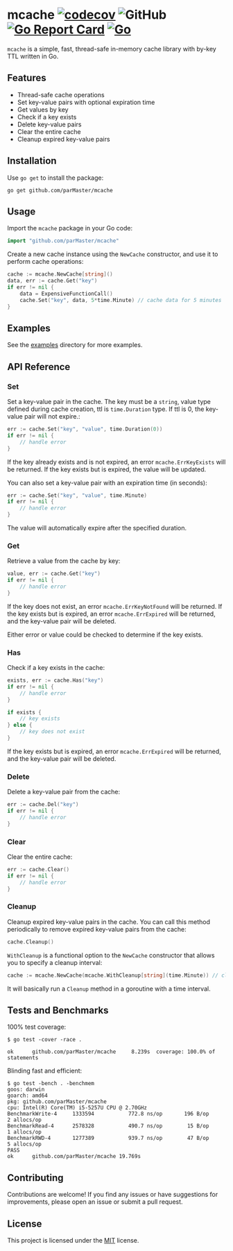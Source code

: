 # mcache [![codecov](https://codecov.io/gh/parMaster/mcache/branch/main/graph/badge.svg?token=K6685ZN3YS)](https://codecov.io/gh/parMaster/mcache) ![GitHub](https://img.shields.io/github/license/parMaster/mcache) [![Go Report Card](https://goreportcard.com/badge/github.com/parMaster/mcache)](https://goreportcard.com/report/github.com/parMaster/mcache) [![Go](https://github.com/parMaster/zoomrs/actions/workflows/go.yml/badge.svg)](https://github.com/parMaster/zoomrs/actions/workflows/go.yml)

`mcache` is a simple, fast, thread-safe in-memory cache library with by-key TTL written in Go.

## Features

- Thread-safe cache operations
- Set key-value pairs with optional expiration time
- Get values by key
- Check if a key exists
- Delete key-value pairs
- Clear the entire cache
- Cleanup expired key-value pairs

## Installation

Use `go get` to install the package:

```shell
go get github.com/parMaster/mcache
```

## Usage

Import the `mcache` package in your Go code:

```go
import "github.com/parMaster/mcache"
```

Create a new cache instance using the `NewCache` constructor, and use it to perform cache operations:

```go
cache := mcache.NewCache[string]()
data, err := cache.Get("key")
if err != nil {
	data = ExpensiveFunctionCall()
	cache.Set("key", data, 5*time.Minute) // cache data for 5 minutes
}
```
## Examples

See the [examples](https://github.com/parMaster/mcache/tree/main/examples) directory for more examples.

## API Reference
### Set

Set a key-value pair in the cache. The key must be a `string`, value type defined during cache creation, ttl is `time.Duration` type. If ttl is 0, the key-value pair will not expire.:

```go
err := cache.Set("key", "value", time.Duration(0))
if err != nil {
    // handle error
}
```

If the key already exists and is not expired, an error `mcache.ErrKeyExists` will be returned. If the key exists but is expired, the value will be updated.

You can also set a key-value pair with an expiration time (in seconds):

```go
err := cache.Set("key", "value", time.Minute)
if err != nil {
    // handle error
}
```

The value will automatically expire after the specified duration.

### Get

Retrieve a value from the cache by key:

```go
value, err := cache.Get("key")
if err != nil {
    // handle error
}
```

If the key does not exist, an error `mcache.ErrKeyNotFound` will be returned. If the key exists but is expired, an error `mcache.ErrExpired` will be returned, and the key-value pair will be deleted.

Either error or value could be checked to determine if the key exists.

### Has

Check if a key exists in the cache:

```go
exists, err := cache.Has("key")
if err != nil {
    // handle error
}

if exists {
    // key exists
} else {
    // key does not exist
}
```

If the key exists but is expired, an error `mcache.ErrExpired` will be returned, and the key-value pair will be deleted.

### Delete

Delete a key-value pair from the cache:

```go
err := cache.Del("key")
if err != nil {
    // handle error
}
```

### Clear

Clear the entire cache:

```go
err := cache.Clear()
if err != nil {
    // handle error
}
```

### Cleanup

Cleanup expired key-value pairs in the cache. You can call this method periodically to remove expired key-value pairs from the cache:

```go
cache.Cleanup()
```

`WithCleanup` is a functional option to the `NewCache` constructor that allows you to specify a cleanup interval:

```go
cache := mcache.NewCache(mcache.WithCleanup[string](time.Minute)) // cleanup every 60 seconds
```
It will basically run a `Cleanup` method in a goroutine with a time interval.

## Tests and Benchmarks

100% test coverage:

```shell
$ go test -cover -race .

ok      github.com/parMaster/mcache     8.239s  coverage: 100.0% of statements
```
Blinding fast and efficient:

```shell
$ go test -bench . -benchmem
goos: darwin
goarch: amd64
pkg: github.com/parMaster/mcache
cpu: Intel(R) Core(TM) i5-5257U CPU @ 2.70GHz
BenchmarkWrite-4   	 1333594	       772.8 ns/op	     196 B/op	       2 allocs/op
BenchmarkRead-4    	 2578328	       490.7 ns/op	      15 B/op	       1 allocs/op
BenchmarkRWD-4     	 1277389	       939.7 ns/op	      47 B/op	       5 allocs/op
PASS
ok  	github.com/parMaster/mcache	19.769s
```

## Contributing

Contributions are welcome! If you find any issues or have suggestions for improvements, please open an issue or submit a pull request.

## License

This project is licensed under the [MIT](https://choosealicense.com/licenses/mit/) license.

